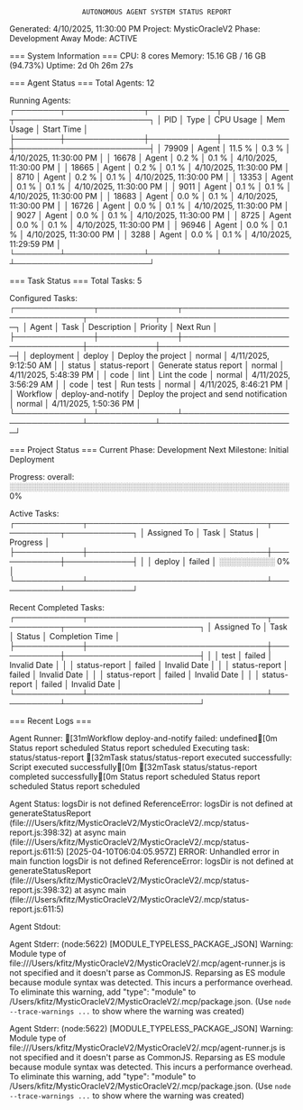 
                                                                                
                      AUTONOMOUS AGENT SYSTEM STATUS REPORT                     
                                                                                

Generated: 4/10/2025, 11:30:00 PM
Project: MysticOracleV2
Phase: Development
Away Mode: ACTIVE

=== System Information ===
CPU: 8 cores
Memory: 15.16 GB / 16 GB (94.73%)
Uptime: 2d 0h 26m 27s

=== Agent Status ===
Total Agents: 12

Running Agents:
┌────────┬──────────────┬────────────┬────────────┬────────────────────────┐
│ PID     │ Type          │ CPU Usage  │ Mem Usage  │ Start Time              │
├────────┼──────────────┼────────────┼────────────┼────────────────────────┤
│ 79909   │ Agent        │ 11.5     % │ 0.3      % │ 4/10/2025, 11:30:00 PM │
│ 16678   │ Agent        │ 0.2      % │ 0.1      % │ 4/10/2025, 11:30:00 PM │
│ 18665   │ Agent        │ 0.2      % │ 0.1      % │ 4/10/2025, 11:30:00 PM │
│ 8710    │ Agent        │ 0.2      % │ 0.1      % │ 4/10/2025, 11:30:00 PM │
│ 13353   │ Agent        │ 0.1      % │ 0.1      % │ 4/10/2025, 11:30:00 PM │
│ 9011    │ Agent        │ 0.1      % │ 0.1      % │ 4/10/2025, 11:30:00 PM │
│ 18683   │ Agent        │ 0.0      % │ 0.1      % │ 4/10/2025, 11:30:00 PM │
│ 16726   │ Agent        │ 0.0      % │ 0.1      % │ 4/10/2025, 11:30:00 PM │
│ 9027    │ Agent        │ 0.0      % │ 0.1      % │ 4/10/2025, 11:30:00 PM │
│ 8725    │ Agent        │ 0.0      % │ 0.1      % │ 4/10/2025, 11:30:00 PM │
│ 96946   │ Agent        │ 0.0      % │ 0.1      % │ 4/10/2025, 11:30:00 PM │
│ 3288    │ Agent        │ 0.0      % │ 0.1      % │ 4/10/2025, 11:29:59 PM │
└────────┴──────────────┴────────────┴────────────┴────────────────────────┘

=== Task Status ===
Total Tasks: 5

Configured Tasks:
┌──────────────┬──────────────┬────────────────────────────────┬────────────┬────────────────────────┐
│ Agent         │ Task          │ Description                   │ Priority    │ Next Run               │
├──────────────┼──────────────┼────────────────────────────────┼────────────┼────────────────────────┤
│ deployment   │ deploy       │ Deploy the project               │ normal     │ 4/11/2025, 9:12:50 AM  │
│ status       │ status-report │ Generate status report           │ normal     │ 4/11/2025, 5:48:39 PM  │
│ code         │ lint         │ Lint the code                    │ normal     │ 4/11/2025, 3:56:29 AM  │
│ code         │ test         │ Run tests                        │ normal     │ 4/11/2025, 8:46:21 PM  │
│ Workflow     │ deploy-and-notify │ Deploy the project and send notification │ normal     │ 4/11/2025, 1:50:36 PM  │
└──────────────┴──────────────┴────────────────────────────────┴────────────┴────────────────────────┘

=== Project Status ===
Current Phase: Development
Next Milestone: Initial Deployment

Progress:
overall: ░░░░░░░░░░░░░░░░░░░░░░░░░░░░░░░░░░░░░░░░░░░░░░░░░░ 0%

Active Tasks:
┌────────────┬────────────────────────────────┬────────────┬────────────┐
│ Assigned To  │ Task                          │ Status      │ Progress    │
├────────────┼────────────────────────────────┼────────────┼────────────┤
│            │ deploy                           │ failed     │ ░░░░░░░░░░ 0% │
└────────────┴────────────────────────────────┴────────────┴────────────┘

Recent Completed Tasks:
┌────────────┬────────────────────────────────┬────────────┬────────────────────────┐
│ Assigned To  │ Task                          │ Status      │ Completion Time        │
├────────────┼────────────────────────────────┼────────────┼────────────────────────┤
│            │ test                             │ failed     │ Invalid Date           │
│            │ status-report                    │ failed     │ Invalid Date           │
│            │ status-report                    │ failed     │ Invalid Date           │
│            │ status-report                    │ failed     │ Invalid Date           │
│            │ status-report                    │ failed     │ Invalid Date           │
└────────────┴────────────────────────────────┴────────────┴────────────────────────┘

=== Recent Logs ===

Agent Runner:
[31mWorkflow deploy-and-notify failed: undefined[0m
Status report scheduled
Status report scheduled
Executing task: status/status-report
[32mTask status/status-report executed successfully: Script executed successfully[0m
[32mTask status/status-report completed successfully[0m
Status report scheduled
Status report scheduled
Status report scheduled


Agent Status:
logsDir is not defined
ReferenceError: logsDir is not defined
    at generateStatusReport (file:///Users/kfitz/MysticOracleV2/MysticOracleV2/.mcp/status-report.js:398:32)
    at async main (file:///Users/kfitz/MysticOracleV2/MysticOracleV2/.mcp/status-report.js:611:5)
[2025-04-10T06:04:05.957Z] ERROR: Unhandled error in main function
logsDir is not defined
ReferenceError: logsDir is not defined
    at generateStatusReport (file:///Users/kfitz/MysticOracleV2/MysticOracleV2/.mcp/status-report.js:398:32)
    at async main (file:///Users/kfitz/MysticOracleV2/MysticOracleV2/.mcp/status-report.js:611:5)


Agent Stdout:


Agent Stderr:
(node:5622) [MODULE_TYPELESS_PACKAGE_JSON] Warning: Module type of file:///Users/kfitz/MysticOracleV2/MysticOracleV2/.mcp/agent-runner.js is not specified and it doesn't parse as CommonJS.
Reparsing as ES module because module syntax was detected. This incurs a performance overhead.
To eliminate this warning, add "type": "module" to /Users/kfitz/MysticOracleV2/MysticOracleV2/.mcp/package.json.
(Use `node --trace-warnings ...` to show where the warning was created)




Agent Stderr:
(node:5622) [MODULE_TYPELESS_PACKAGE_JSON] Warning: Module type of file:///Users/kfitz/MysticOracleV2/MysticOracleV2/.mcp/agent-runner.js is not specified and it doesn't parse as CommonJS.
Reparsing as ES module because module syntax was detected. This incurs a performance overhead.
To eliminate this warning, add "type": "module" to /Users/kfitz/MysticOracleV2/MysticOracleV2/.mcp/package.json.
(Use `node --trace-warnings ...` to show where the warning was created)

